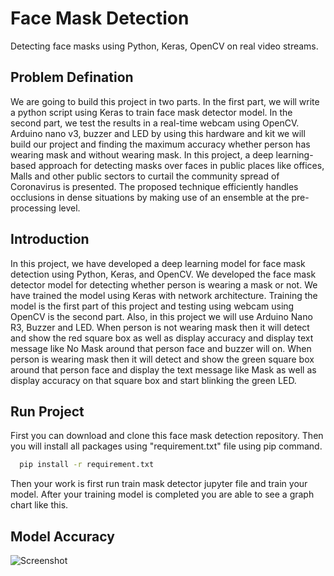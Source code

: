 # Face Mask Detection

Detecting face masks using Python, Keras, OpenCV on real video streams.

## Problem Defination 

We are going to build this project in two parts. In the first part, we will write a python script using Keras to train face mask detector model. In the second part, we test the results in a real-time webcam using OpenCV.
Arduino nano v3, buzzer and LED by using this hardware and kit we will build our project and finding the maximum accuracy whether person has wearing mask and without wearing mask.
In this project, a deep learning-based approach for detecting masks over faces in public places like offices, Malls and other public sectors to curtail the community spread of Coronavirus is presented. The proposed technique efficiently handles occlusions in dense situations by making use of an ensemble at the pre-processing level.

## Introduction

In this project, we have developed a deep learning model for face mask detection using Python, Keras, and OpenCV. We developed the face mask detector model for detecting whether person is wearing a mask or not. We have trained the model using Keras with network architecture. Training the model is the first part of this project and testing using webcam using OpenCV is the second part.
Also, in this project we will use Arduino Nano R3, Buzzer and LED. When person is not wearing mask then it will detect and show the red square box as well as display accuracy and display text message like No Mask around that person face and buzzer will on. When person is wearing mask then it will detect and show the green square box around that person face and display the text message like Mask as well as display accuracy on that square box and start blinking the green LED.

## Run Project

First you can download and clone this face mask detection repository. Then you will install all packages using "requirement.txt" file using pip command.
```bash
  pip install -r requirement.txt
```
Then your work is first run train mask detector jupyter file and train your model. After your training model is completed you are able to see a graph chart like this.

## Model Accuracy
![Screenshot](screenshot.png)


